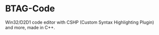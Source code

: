 # BTAG-Code
Win32/D2D1 code editor with CSHP (Custom Syntax Highlighting Plugin) and more, made in C++. 
